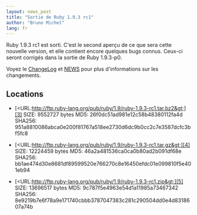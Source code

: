 ```yaml
---
layout: news_post
title: "Sortie de Ruby 1.9.3 rc1"
author: "Bruno Michel"
lang: fr
---
```


Ruby 1.9.3 rc1 est sorti. C\'est le second aperçu de ce que sera cette
nouvelle version, et elle contient encore quelques bugs connus. Ceux-ci
seront corrigés dans la sortie de Ruby 1.9.3-p0.

Voyez le [ChangeLog][1] et [NEWS][2] pour plus d\'informations sur les
changements.

## Locations

* [&lt;URL:http://ftp.ruby-lang.org/pub/ruby/1.9/ruby-1.9.3-rc1.tar.bz2&gt;][3]
  SIZE: 9552727 bytes
  MD5: 26f0dc51ad981e12c58b48380112fa4d
  SHA256: 951a8810086abca0e200f81767a518ee2730d6dc9b0cc2c7e3587dcfc3bf5fc8

* [&lt;URL:http://ftp.ruby-lang.org/pub/ruby/1.9/ruby-1.9.3-rc1.tar.gz&gt;][4]
  SIZE: 12224459 bytes
  MD5: 46a2a481536ca0ca0b80ad2b091df68e
  SHA256: bb1ae474d30e8681df89599520e766270c8e16450efdc01e099810f5e401eb94

* [&lt;URL:http://ftp.ruby-lang.org/pub/ruby/1.9/ruby-1.9.3-rc1.zip&gt;][5]
  SIZE: 13696517 bytes
  MD5: 9c787f5e4963e54d1a11985a73467342
  SHA256: 8e9219b7e6f78a9e171740cbbb3787047383c281c290504dd0e4d8318607a74b



[1]: http://svn.ruby-lang.org/repos/ruby/tags/v1_9_3_rc1/ChangeLog 
[2]: http://svn.ruby-lang.org/repos/ruby/tags/v1_9_3_rc1/NEWS 
[3]: http://ftp.ruby-lang.org/pub/ruby/1.9/ruby-1.9.3-rc1.tar.bz2 
[4]: http://ftp.ruby-lang.org/pub/ruby/1.9/ruby-1.9.3-rc1.tar.gz 
[5]: http://ftp.ruby-lang.org/pub/ruby/1.9/ruby-1.9.3-rc1.zip 
